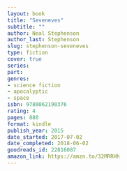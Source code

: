 ```yaml
---
layout: book
title: "Seveneves"
subtitle: ""
author: Neal Stephenson
author_last: Stephenson
slug: stephenson-seveneves
type: fiction
cover: true
series: 
part: 
genres:
- science fiction
- apocalyptic
- space
isbn: 9780062190376
rating: 4
pages: 880
format: kindle
publish_year: 2015
date_started: 2017-07-02
date_completed: 2018-06-02
goodreads_id: 22816087
amazon_link: https://amzn.to/32MRRHh
---
```

